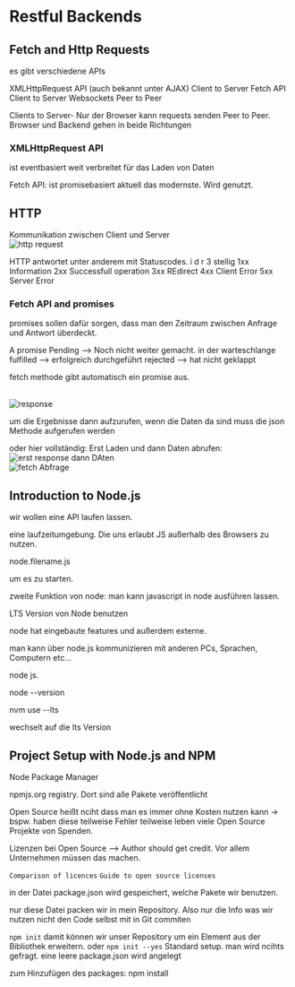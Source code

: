 # Restful Backends
## Fetch and Http Requests

es gibt verschiedene APIs

XMLHttpRequest API (auch bekannt unter AJAX)        Client to Server
Fetch API               Client to Server
Websockets              Peer to Peer

Clients to Server- Nur der Browser kann requests senden
Peer to Peer. Browser und Backend gehen in beide Richtungen



### XMLHttpRequest API
ist eventbasiert
weit verbreitet für das Laden von Daten


Fetch API:
ist promisebasiert
aktuell das modernste. Wird genutzt.


## HTTP
Kommunikation zwischen Client und Server <br>
![http request](https://user-images.githubusercontent.com/104325830/173789685-e8079627-8da4-4879-9b28-907500256d13.JPG) <br>

HTTP antwortet unter anderem mit Statuscodes. i d r 3 stellig
1xx Information
2xx Successfull operation
3xx REdirect
4xx Client Error
5xx Server Error


### Fetch API and promises
promises sollen dafür sorgen, dass man den Zeitraum zwischen Anfrage und Antwort überdeckt.

A promise
Pending --> Noch nicht weiter gemacht. in der warteschlange
fulfilled --> erfolgreich durchgeführt
rejected --> hat nicht geklappt


fetch methode gibt automatisch ein promise aus.

<br>![response](https://user-images.githubusercontent.com/104325830/173799377-ffd3cbc6-5701-495a-9f44-e54332081e39.JPG) <br>

um die Ergebnisse dann aufzurufen, wenn die Daten da sind muss die json Methode aufgerufen werden

oder hier vollständig: Erst Laden und dann Daten abrufen:
<br>![erst response dann DAten](https://user-images.githubusercontent.com/104325830/173800018-5791465e-2e54-445d-8589-ebc5942c9661.JPG)
<br>
![fetch Abfrage](https://user-images.githubusercontent.com/104325830/173803016-5c9433d5-88fc-4dbf-bae8-d7c32b56f907.JPG)
<br>

## Introduction to Node.js

wir wollen eine API laufen lassen.

eine laufzeitumgebung. Die uns erlaubt JS außerhalb des Browsers zu nutzen.

node.filename.js

um es zu starten.

zweite Funktion von node:
man kann javascript in node ausführen lassen.


LTS Version von Node benutzen

node hat eingebaute features und außerdem externe.

man kann über node.js kommunizieren mit anderen PCs, Sprachen, Computern etc...






node js.

node --version

nvm use --lts

wechselt auf die lts Version




## Project Setup with Node.js and NPM

Node Package Manager

npmjs.org registry. Dort sind alle Pakete veröffentlicht

Open Source heißt nciht dass man es immer ohne Kosten nutzen kann -> bspw. haben diese teilweise Fehler
teilweise leben viele Open Source Projekte von Spenden.

Lizenzen bei Open Source --> Author should get credit. Vor allem Unternehmen müssen das machen.

`Comparison of licences`
`Guide to open source licenses`


in der Datei package.json wird gespeichert, welche Pakete wir benutzen.

nur diese Datei packen wir in mein Repository. Also nur die Info was wir nutzen nicht den Code selbst mit in Git commiten


`npm init` damit können wir unser Repository um ein Element aus der Bibliothek erweitern.
oder 
`npm init --yes` Standard setup. man wird ncihts gefragt. eine leere package.json wird angelegt


zum Hinzufügen des packages:
npm install <packageName>













